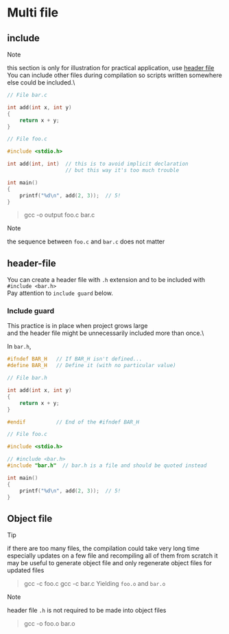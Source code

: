 # Multi file

## include

> [!NOTE]
> this section is only for illustration
> for practical application, use [header file](#header-file)
You can include other files during compilation so scripts written somewhere else could be included.\

```c
// File bar.c

int add(int x, int y)
{
    return x + y;
}

```

```c
// File foo.c

#include <stdio.h>

int add(int, int)  // this is to avoid implicit declaration
                   // but this way it's too much trouble

int main()
{
    printf("%d\n", add(2, 3));  // 5!
}

```

> gcc -o output foo.c bar.c

> [!NOTE]
> the sequence between `foo.c` and `bar.c` does not matter


## header-file

You can create a header file with `.h` extension and to be included with `#include <bar.h>`\
Pay attention to `include guard` below.

### Include guard

This practice is in place when project grows large\
and the header file might be unnecessarily included more than once.\

In `bar.h`,

```c
#ifndef BAR_H   // If BAR_H isn't defined...
#define BAR_H   // Define it (with no particular value)

// File bar.h

int add(int x, int y)
{
    return x + y;
}

#endif          // End of the #ifndef BAR_H

```


```c
// File foo.c

#include <stdio.h>

// #include <bar.h>
#include "bar.h"  // bar.h is a file and should be quoted instead

int main()
{
    printf("%d\n", add(2, 3));  // 5!
}

```

## Object file

> [!TIP]
> if there are too many files, the compilation could take very long time
> especially updates on a few file and recompiling all of them from scratch
> it may be useful to generate object file and only regenerate object files for updated files


> gcc -c foo.c
> gcc -c bar.c
Yielding `foo.o` and `bar.o`

> [!NOTE]
> header file `.h` is not required to be made into object files

> gcc -o foo.o bar.o


